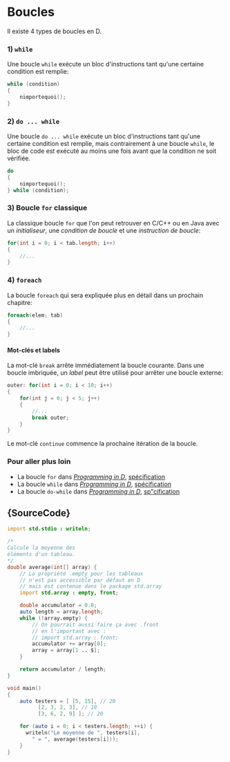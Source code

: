 # Boucles

Il existe 4 types de boucles en D.

### 1) `while`

Une boucle `while` exécute un bloc d'instructions tant qu'une certaine condition est remplie:

```d
while (condition)
{
    nimportequoi();
}
```

### 2) `do ... while`

Une boucle `do ... while` exécute un bloc d'instructions tant qu'une certaine condition est remplie, mais contrairement à une boucle `while`, le bloc de code est exécuté au moins une fois avant que la condition ne soit vérifiée.

```d
do
{
    nimportequoi();
} while (condition);
```

### 3) Boucle `for` classique

La classique boucle `for` que l'on peut retrouver en C/C++ ou en Java avec un _initialiseur_, une _condition de boucle_ et une _instruction de boucle_:

```d
for(int i = 0; i < tab.length; i++)
{
    //...
}
```

### 4) `foreach`

La boucle `foreach` qui sera expliquée plus en détail dans un prochain chapitre:

```d
foreach(elem; tab)
{
    //...
}
```

#### Mot-clés et labels

La mot-clé `break` arrête immédiatement la boucle courante. Dans une boucle imbriquée, un _label_ peut être utilisé pour arrêter une boucle externe:

```d
outer: for(int i = 0; i < 10; i++)
{
    for(int j = 0; j < 5; j++)
    {
        //...
        break outer;
    }
}
```

Le mot-clé `continue` commence la prochaine itération de la boucle.

### Pour aller plus loin

- La boucle `for` dans [_Programming in D_](http://ddili.org/ders/d.en/for.html), [spécification](https://dlang.org/spec/statement.html#ForStatement)
- La boucle `while` dans [_Programming in D_](http://ddili.org/ders/d.en/while.html), [spécification](https://dlang.org/spec/statement.html#WhileStatement)
- La boucle `do-while` dans [_Programming in D_](http://ddili.org/ders/d.en/do_while.html), [sp"cification](https://dlang.org/spec/statement.html#do-statement)

## {SourceCode}

```d
import std.stdio : writeln;

/*
Calcule la moyenne des
éléments d'un tableau.
*/
double average(int[] array) {
    // La propriété .empty pour les tableaux
    // n'est pas accessible par défaut en D
    // mais est contenue dans le package std.array
    import std.array : empty, front;

    double accumulator = 0.0;
    auto length = array.length;
    while (!array.empty) {
        // On pourrait aussi faire ça avec .front
        // en l'important avec :
        // import std.array : front;
        accumulator += array[0];
        array = array[1 .. $];
    }

    return accumulator / length;
}

void main()
{
    auto testers = [ [5, 15], // 20
          [2, 3, 2, 3], // 10
          [3, 6, 2, 9] ]; // 20

    for (auto i = 0; i < testers.length; ++i) {
      writeln("Le moyenne de ", testers[i],
        " = ", average(testers[i]));
    }
}
```